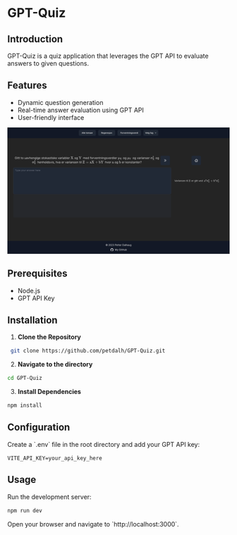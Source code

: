 # GPT-Quiz

## Introduction
GPT-Quiz is a quiz application that leverages the GPT API to evaluate answers to given questions.

## Features
- Dynamic question generation
- Real-time answer evaluation using GPT API
- User-friendly interface


![Screenshot of Application](./src/assets/display.png)


## Prerequisites
- Node.js
- GPT API Key

## Installation

1. **Clone the Repository**
```bash
 git clone https://github.com/petdalh/GPT-Quiz.git
 ```
   
2. **Navigate to the directory**
 ```bash
 cd GPT-Quiz
 ```

3. **Install Dependencies**
 ```bash
 npm install
 ```

## Configuration

Create a \`.env\` file in the root directory and add your GPT API key:

```env
VITE_API_KEY=your_api_key_here
```

## Usage

Run the development server:

```bash
npm run dev
```

Open your browser and navigate to \`http://localhost:3000\`.

